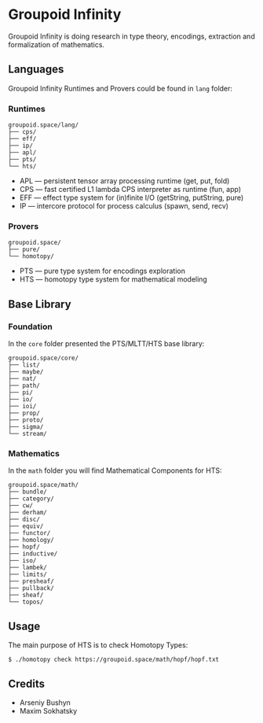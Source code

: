 # Groupoid Infinity

Groupoid Infinity is doing research in type theory, encodings, extraction and formalization of mathematics.

## Languages

Groupoid Infinity Runtimes and Provers could be found in `lang` folder:

### Runtimes

```
groupoid.space/lang/
├── cps/
├── eff/
├── ip/
├── apl/
├── pts/
└── hts/
```

* APL — persistent tensor array processing runtime (get, put, fold)
* CPS — fast certified L1 lambda CPS interpreter as runtime (fun, app)
* EFF — effect type system for (in)finite I/O (getString, putString, pure)
* IP — intercore protocol for process calculus (spawn, send, recv)

### Provers

```
groupoid.space/
├── pure/
└── homotopy/
```

* PTS — pure type system for encodings exploration
* HTS — homotopy type system for mathematical modeling

## Base Library

### Foundation

In the `core` folder presented the PTS/MLTT/HTS base library:

```
groupoid.space/core/
├── list/
├── maybe/
├── nat/
├── path/
├── pi/
├── io/
├── ioi/
├── prop/
├── proto/
├── sigma/
└── stream/
```

### Mathematics

In the `math` folder you will find Mathematical Components for HTS:

```
groupoid.space/math/
├── bundle/
├── category/
├── cw/
├── derham/
├── disc/
├── equiv/
├── functor/
├── homology/
├── hopf/
├── inductive/
├── iso/
├── lambek/
├── limits/
├── presheaf/
├── pullback/
├── sheaf/
└── topos/
```

## Usage

The main purpose of HTS is to check Homotopy Types:

```
$ ./homotopy check https://groupoid.space/math/hopf/hopf.txt
```

## Credits

* Arseniy Bushyn
* Maxim Sokhatsky
